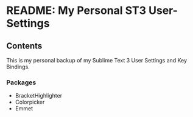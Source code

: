 # README: My Personal ST3 User-Settings

## Contents

This is my personal backup of my Sublime Text 3 User Settings and Key Bindings.

### Packages

* BracketHighlighter
* Colorpicker
* Emmet
